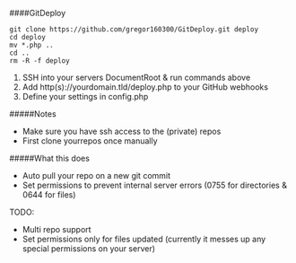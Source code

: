 ####GitDeploy  
```
git clone https://github.com/gregor160300/GitDeploy.git deploy
cd deploy
mv *.php ..
cd ..
rm -R -f deploy  
```  
1. SSH into your servers DocumentRoot & run commands above 
2. Add http(s)://yourdomain.tld/deploy.php to your GitHub webhooks  
3. Define your settings in config.php  

#####Notes  
- Make sure you have ssh access to the (private) repos
- First clone yourrepos once manually

#####What this does    
- Auto pull your repo on a new git commit 
- Set permissions to prevent internal server errors (0755 for directories & 0644 for files)  
  
TODO:
- Multi repo support
- Set permissions only for files updated (currently it messes up any special permissions on your server)
